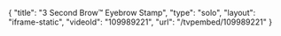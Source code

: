 {
    "title": "3 Second Brow&trade; Eyebrow Stamp",
    "type": "solo",
    "layout": "iframe-static",
    "videoId": "109989221",
    "url": "\/tvpembed\/109989221"
}